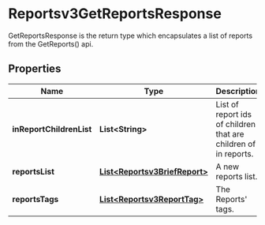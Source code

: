 

# Reportsv3GetReportsResponse

GetReportsResponse is the return type which encapsulates a list of reports from the GetReports() api.

## Properties

| Name | Type | Description | Notes |
|------------ | ------------- | ------------- | -------------|
|**inReportChildrenList** | **List&lt;String&gt;** | List of report ids of children that are children of in reports. |  [optional] |
|**reportsList** | [**List&lt;Reportsv3BriefReport&gt;**](Reportsv3BriefReport.md) | A new reports list. |  [optional] |
|**reportsTags** | [**List&lt;Reportsv3ReportTag&gt;**](Reportsv3ReportTag.md) | The Reports&#39; tags. |  [optional] |



